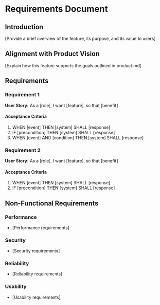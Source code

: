 # Requirements Document

## Introduction

[Provide a brief overview of the feature, its purpose, and its value to users]

## Alignment with Product Vision

[Explain how this feature supports the goals outlined in product.md]

## Requirements

### Requirement 1

**User Story:** As a [role], I want [feature], so that [benefit]

#### Acceptance Criteria

1. WHEN [event] THEN [system] SHALL [response]
2. IF [precondition] THEN [system] SHALL [response]
3. WHEN [event] AND [condition] THEN [system] SHALL [response]

### Requirement 2

**User Story:** As a [role], I want [feature], so that [benefit]

#### Acceptance Criteria

1. WHEN [event] THEN [system] SHALL [response]
2. IF [precondition] THEN [system] SHALL [response]

## Non-Functional Requirements

### Performance
- [Performance requirements]

### Security
- [Security requirements]

### Reliability
- [Reliability requirements]

### Usability
- [Usability requirements]
